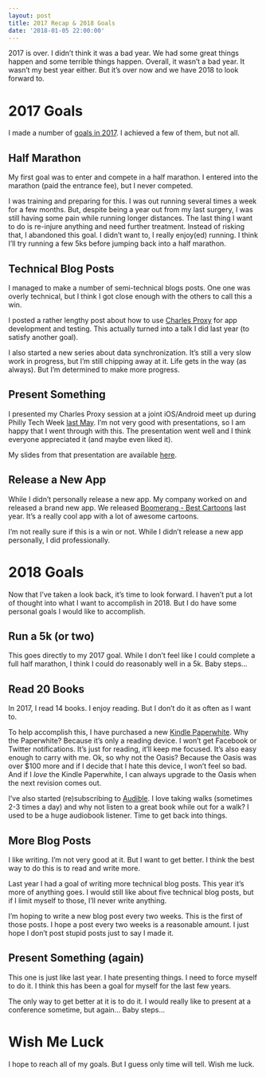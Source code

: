 ```yaml
---
layout: post
title: 2017 Recap & 2018 Goals
date: '2018-01-05 22:00:00'
---
```


2017 is over. I didn’t think it was a bad year. We had some great things happen and some terrible things happen. Overall, it wasn’t a bad year. It wasn’t my best year either. But it’s over now and we have 2018 to look forward to.

# 2017 Goals

I made a number of [goals in 2017](/2017/01/05/some-2017-goals/). I achieved a few of them, but not all.

## Half Marathon

My first goal was to enter and compete in a half marathon. I entered into the marathon (paid the entrance fee), but I never competed.

I was training and preparing for this. I was out running several times a week for a few months. But, despite being a year out from my last surgery, I was still having some pain while running longer distances. The last thing I want to do is re-injure anything and need further treatment. Instead of risking that, I abandoned this goal. I didn’t want to, I really enjoy(ed) running. I think I’ll try running a few 5ks before jumping back into a half marathon.

## Technical Blog Posts

I managed to make a number of semi-technical blogs posts. One one was overly technical, but I think I got close enough with the others to call this a win.

I posted a rather lengthy post about how to use [Charles Proxy](/2017/03/17/charles-proxy-primer/) for app development and testing. This actually turned into a talk I did last year (to satisfy another goal).

I also started a new series about data synchronization. It’s still a very slow work in progress, but I’m still chipping away at it. Life gets in the way (as always). But I’m determined to make more progress.

## Present Something

I presented my Charles Proxy session at a joint iOS/Android meet up during Philly Tech Week [last May](https://www.meetup.com/PhillyCocoaHeads/events/239118981/). I’m not very good with presentations, so I am happy that I went through with this. The presentation went well and I think everyone appreciated it (and maybe even liked it).

My slides from that presentation are available [here](https://docs.google.com/presentation/d/1imbi2ExSoCjdBG3_YBQySF2fXzeTyU3S6LVE9p_dhxI/edit?usp=sharing).

## Release a New App

While I didn’t personally release a new app. My company worked on and released a brand new app. We released [Boomerang - Best Cartoons](https://itunes.apple.com/us/app/boomerang-best-cartoons/id1199519834?mt=8) last year. It’s a really cool app with a lot of awesome cartoons.

I’m not really sure if this is a win or not. While I didn’t release a new app personally, I did professionally.

# 2018 Goals

Now that I’ve taken a look back, it’s time to look forward. I haven’t put a lot of thought into what I want to accomplish in 2018. But I do have some personal goals I would like to accomplish.

## Run a 5k (or two)

This goes directly to my 2017 goal. While I don’t feel like I could complete a full half marathon, I think I could do reasonably well in a 5k. Baby steps…

## Read 20 Books

In 2017, I read 14 books. I enjoy reading. But I don’t do it as often as I want to.

To help accomplish this, I have purchased a new [Kindle Paperwhite](https://www.amazon.com/dp/B00OQVZDJM/ref=cm_sw_r_tw_dp_U_x_8p-tAbFEVJGMG). Why the Paperwhite? Because it’s only a reading device. I won’t get Facebook or Twitter notifications. It’s just for reading, it’ll keep me focused. It’s also easy enough to carry with me. Ok, so why not the Oasis? Because the Oasis was over $100 more and if I decide that I hate this device, I won’t feel so bad. And if I _love_ the Kindle Paperwhite, I can always upgrade to the Oasis when the next revision comes out.

I’ve also started (re)subscribing to [Audible](https://www.audible.com/). I love taking walks (sometimes 2-3 times a day) and why not listen to a great book while out for a walk? I used to be a huge audiobook listener. Time to get back into things.

## More Blog Posts

I like writing. I’m not very good at it. But I want to get better. I think the best way to do this is to read and write more.

Last year I had a goal of writing more technical blog posts. This year it’s more of anything goes. I would still like about five technical blog posts, but if I limit myself to those, I’ll never write anything.

I’m hoping to write a new blog post every two weeks. This is the first of those posts. I hope a post every two weeks is a reasonable amount. I just hope I don’t post stupid posts just to say I made it.

## Present Something (again)

This one is just like last year. I hate presenting things. I need to force myself to do it. I think this has been a goal for myself for the last few years.

The only way to get better at it is to do it. I would really like to present at a conference sometime, but again… Baby steps…

# Wish Me Luck

I hope to reach all of my goals. But I guess only time will tell. Wish me luck.

